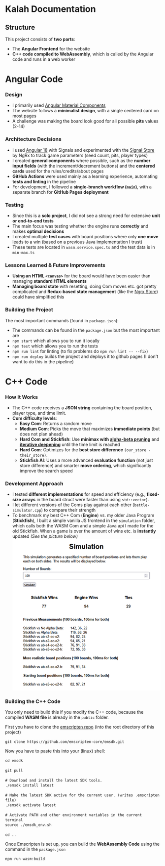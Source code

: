 # Kalah Documentation

## Structure
This project consists of **two parts**:
- The **Angular Frontend** for the website
- **C++ code compiled to WebAssembly**, which is called by the Angular code and runs in a web worker

# Angular Code

### **Design**
- I primarily used [Angular Material Components](https://material.angular.io/)
- The website follows a **minimalist design**, with a single centered card on most pages
- A challenge was making the board look good for all possible **pits** values (2-14)

### **Architecture Decisions**
- I used [Angular 18](https://v18.angular.dev/overview) with Signals and experimented with the [Signal Store](https://ngrx.io/guide/signals/signal-store) by NgRx to track game parameters (seed count, pits, player types)
- I created **general components** where possible, such as the **number input fields** (with the increment/decrement buttons) and the **centered cards** used for the rules/credits/about pages
- **GitHub Actions** were used mainly as a learning experience, automating **tests and linting** in the pipeline
- For development, I followed a **single-branch workflow (`main`)**, with a separate branch for **GitHub Pages deployment**

### **Testing**
- Since this is a **solo project**, I did not see a strong need for extensive **unit or end-to-end tests**
- The main focus was testing whether the engine runs **correctly** and makes **optimal decisions**
- I created multiple **test cases** with board positions where only **one move** leads to a win (based on a previous Java implementation I trust)
- These tests are located in `wasm.service.spec.ts` and the test data is in `min-max.ts`

### **Lessons Learned & Future Improvements**
- **Using an HTML `<canvas>`** for the board would have been easier than managing **standard HTML elements**
- **Managing board state** with resetting, doing Com moves etc. got pretty complicated and **Redux-based state management** (like the [Ngrx Store](https://ngrx.io/guide/store)) could have simplified this 

### **Building the Project**
The most important commands (found in `package.json`):
- The commands can be found in the `package.json` but the most important are
- `npm start` which allows you to run it locally
- `npm test` which allows you to run the tests
- `npm run lint` for linting (to fix problems do `npm run lint -- --fix`)
- `npm run deploy` builds the project and deploys it to github pages (I don't want to do this in the pipeline)

# C++ Code

### **How It Works**
- The C++ code receives a **JSON string** containing the board position, player type, and time limit.
- **Com difficulty levels**:
  - **Easy Com**: Returns a random move
  - **Medium Com**: Picks the move that maximizes **immediate points** (but does not plan ahead)
  - **Hard Com and Stickfish**: Use **minimax with [alpha-beta pruning](https://en.wikipedia.org/wiki/Alpha%E2%80%93beta_pruning)** and **[iterative deepening](https://en.wikipedia.org/wiki/Iterative_deepening_depth-first_search)** until the time limit is reached
  - **Hard Com**: Optimizes for the **best store difference** `(our_store - their_store)`.
  - **Stickfish AI**: Uses a more advanced **evaluation function** (not just store difference) and smarter **move ordering**, which significantly improve the search speed

### **Development Approach**
- I tested **different implementations** for speed and efficiency (e.g., **fixed-size arrays** in the board struct were faster than using `std::vector`).
- I  let different versions of the Coms play against each other (`battle-simulator.cpp`) to compare their strength
- To benchmark my best C++ Com (**Engine**) vs. my older Java Program (**Stickfish**), I built a simple vanilla JS frontend in the `simulation` folder, which calls both the WASM Com and a simple Java api I made for the old Stickfish. When a game is over the amount of wins etc. is **instantly** updated  _(See the picture below)_  
![image of simulation](assets/image.png)

### **Building the C++ Code**
You only need to build this if you modify the C++ code, because the compiled **WASM file** is already in the `public` folder.

First you have to clone the [emscripten repo](https://github.com/emscripten-core/emsdk) (into the root directory of this project)

```
git clone https://github.com/emscripten-core/emsdk.git
```

Now you have to paste this into your (linux) shell:
```
cd emsdk

git pull

# Download and install the latest SDK tools.
./emsdk install latest

# Make the latest SDK active for the current user. (writes .emscripten file)
./emsdk activate latest

# Activate PATH and other environment variables in the current terminal
source ./emsdk_env.sh

cd ..
```

Once Emscripten is set up, you can build the **WebAssembly Code** using the command in the `package.json`
```
npm run wasm:build
```